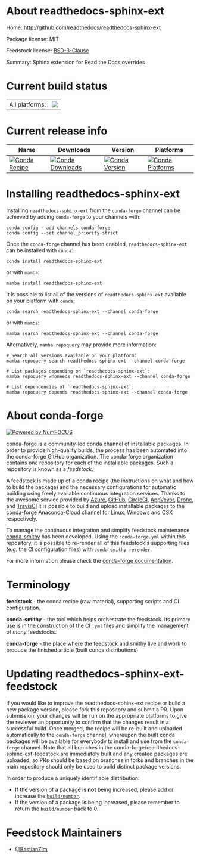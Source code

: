About readthedocs-sphinx-ext
============================

Home: http://github.com/readthedocs/readthedocs-sphinx-ext

Package license: MIT

Feedstock license: [BSD-3-Clause](https://github.com/conda-forge/readthedocs-sphinx-ext-feedstock/blob/main/LICENSE.txt)

Summary: Sphinx extension for Read the Docs overrides

Current build status
====================


<table><tr><td>All platforms:</td>
    <td>
      <a href="https://dev.azure.com/conda-forge/feedstock-builds/_build/latest?definitionId=18609&branchName=main">
        <img src="https://dev.azure.com/conda-forge/feedstock-builds/_apis/build/status/readthedocs-sphinx-ext-feedstock?branchName=main">
      </a>
    </td>
  </tr>
</table>

Current release info
====================

| Name | Downloads | Version | Platforms |
| --- | --- | --- | --- |
| [![Conda Recipe](https://img.shields.io/badge/recipe-readthedocs--sphinx--ext-green.svg)](https://anaconda.org/conda-forge/readthedocs-sphinx-ext) | [![Conda Downloads](https://img.shields.io/conda/dn/conda-forge/readthedocs-sphinx-ext.svg)](https://anaconda.org/conda-forge/readthedocs-sphinx-ext) | [![Conda Version](https://img.shields.io/conda/vn/conda-forge/readthedocs-sphinx-ext.svg)](https://anaconda.org/conda-forge/readthedocs-sphinx-ext) | [![Conda Platforms](https://img.shields.io/conda/pn/conda-forge/readthedocs-sphinx-ext.svg)](https://anaconda.org/conda-forge/readthedocs-sphinx-ext) |

Installing readthedocs-sphinx-ext
=================================

Installing `readthedocs-sphinx-ext` from the `conda-forge` channel can be achieved by adding `conda-forge` to your channels with:

```
conda config --add channels conda-forge
conda config --set channel_priority strict
```

Once the `conda-forge` channel has been enabled, `readthedocs-sphinx-ext` can be installed with `conda`:

```
conda install readthedocs-sphinx-ext
```

or with `mamba`:

```
mamba install readthedocs-sphinx-ext
```

It is possible to list all of the versions of `readthedocs-sphinx-ext` available on your platform with `conda`:

```
conda search readthedocs-sphinx-ext --channel conda-forge
```

or with `mamba`:

```
mamba search readthedocs-sphinx-ext --channel conda-forge
```

Alternatively, `mamba repoquery` may provide more information:

```
# Search all versions available on your platform:
mamba repoquery search readthedocs-sphinx-ext --channel conda-forge

# List packages depending on `readthedocs-sphinx-ext`:
mamba repoquery whoneeds readthedocs-sphinx-ext --channel conda-forge

# List dependencies of `readthedocs-sphinx-ext`:
mamba repoquery depends readthedocs-sphinx-ext --channel conda-forge
```


About conda-forge
=================

[![Powered by
NumFOCUS](https://img.shields.io/badge/powered%20by-NumFOCUS-orange.svg?style=flat&colorA=E1523D&colorB=007D8A)](https://numfocus.org)

conda-forge is a community-led conda channel of installable packages.
In order to provide high-quality builds, the process has been automated into the
conda-forge GitHub organization. The conda-forge organization contains one repository
for each of the installable packages. Such a repository is known as a *feedstock*.

A feedstock is made up of a conda recipe (the instructions on what and how to build
the package) and the necessary configurations for automatic building using freely
available continuous integration services. Thanks to the awesome service provided by
[Azure](https://azure.microsoft.com/en-us/services/devops/), [GitHub](https://github.com/),
[CircleCI](https://circleci.com/), [AppVeyor](https://www.appveyor.com/),
[Drone](https://cloud.drone.io/welcome), and [TravisCI](https://travis-ci.com/)
it is possible to build and upload installable packages to the
[conda-forge](https://anaconda.org/conda-forge) [Anaconda-Cloud](https://anaconda.org/)
channel for Linux, Windows and OSX respectively.

To manage the continuous integration and simplify feedstock maintenance
[conda-smithy](https://github.com/conda-forge/conda-smithy) has been developed.
Using the ``conda-forge.yml`` within this repository, it is possible to re-render all of
this feedstock's supporting files (e.g. the CI configuration files) with ``conda smithy rerender``.

For more information please check the [conda-forge documentation](https://conda-forge.org/docs/).

Terminology
===========

**feedstock** - the conda recipe (raw material), supporting scripts and CI configuration.

**conda-smithy** - the tool which helps orchestrate the feedstock.
                   Its primary use is in the construction of the CI ``.yml`` files
                   and simplify the management of *many* feedstocks.

**conda-forge** - the place where the feedstock and smithy live and work to
                  produce the finished article (built conda distributions)


Updating readthedocs-sphinx-ext-feedstock
=========================================

If you would like to improve the readthedocs-sphinx-ext recipe or build a new
package version, please fork this repository and submit a PR. Upon submission,
your changes will be run on the appropriate platforms to give the reviewer an
opportunity to confirm that the changes result in a successful build. Once
merged, the recipe will be re-built and uploaded automatically to the
`conda-forge` channel, whereupon the built conda packages will be available for
everybody to install and use from the `conda-forge` channel.
Note that all branches in the conda-forge/readthedocs-sphinx-ext-feedstock are
immediately built and any created packages are uploaded, so PRs should be based
on branches in forks and branches in the main repository should only be used to
build distinct package versions.

In order to produce a uniquely identifiable distribution:
 * If the version of a package **is not** being increased, please add or increase
   the [``build/number``](https://docs.conda.io/projects/conda-build/en/latest/resources/define-metadata.html#build-number-and-string).
 * If the version of a package **is** being increased, please remember to return
   the [``build/number``](https://docs.conda.io/projects/conda-build/en/latest/resources/define-metadata.html#build-number-and-string)
   back to 0.

Feedstock Maintainers
=====================

* [@BastianZim](https://github.com/BastianZim/)

